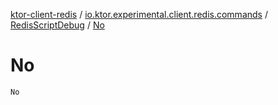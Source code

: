 [ktor-client-redis](../../index.md) / [io.ktor.experimental.client.redis.commands](../index.md) / [RedisScriptDebug](index.md) / [No](./-no.md)

# No

`No`